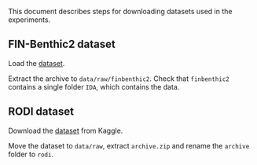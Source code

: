 This document describes steps for downloading datasets used in the experiments.

## FIN-Benthic2 dataset
Load the [dataset](https://etsin.fairdata.fi/dataset/a11cdc26-b9d0-4af1-9285-803d65a696a3).

Extract the archive to `data/raw/finbenthic2`. Check that `finbenthic2` contains a single folder `IDA`, which contains the data.

## RODI dataset

Download the [dataset](https://www.kaggle.com/datasets/073b9a4e5d84c514ca7806df918e09cd35c0c285f28d8dcc93190f26fefecd8a) from Kaggle.

Move the dataset to `data/raw`, extract `archive.zip` and rename the `archive` folder to `rodi`.